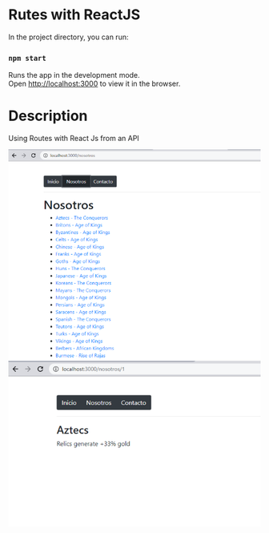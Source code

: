 # Rutes with ReactJS

In the project directory, you can run:

### `npm start`

Runs the app in the development mode.\
Open [http://localhost:3000](http://localhost:3000) to view it in the browser.

# Description
Using Routes with React Js from an API

![](src/images/Captura2.PNG)
![](src/images/Captura3.PNG)
